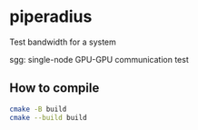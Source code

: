 # piperadius

Test bandwidth for a system

sgg: single-node GPU-GPU communication test


## How to compile

```bash
cmake -B build
cmake --build build
```


